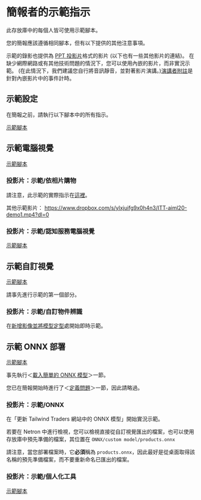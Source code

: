 # <a name="demo-instructions-for-presenters"></a>簡報者的示範指示

此存放庫中的每個人皆可使用示範腳本。

您的簡報應該遵循相同腳本，但有以下提供的其他注意事項。

示範的錄影也提供為 [PPT 投影片](presentations.md)格式的影片 (以下也有一些其他影片的連結)。 在缺少網際網路或有其他技術問題的情況下，您可以使用內嵌的影片，而非實況示範。 (在此情況下，我們建議您自行將音訊靜音，並對著影片演講。)[演講者附註](speaker-notes.md)是針對內嵌影片中的事件計時。

## <a name="demo-setup"></a>示範設定

在簡報之前，請執行以下腳本中的所有指示。

[示範腳本](DEMO%20Setup.md)

## <a name="demo-computer-vision"></a>示範電腦視覺

[示範腳本](DEMO%20Computer%20Vision.md)

### <a name="slide-demo--shop-by-photo"></a>投影片：示範/依相片購物

請注意，此示範的實際指示在[這裡](DEMO%20ONNX%20deployment.md#defining-the-problem-shop-by-photo-doesnt-work-right)。

其他示範影片： https://www.dropbox.com/s/ylxjuifg9x0h4n3/ITT-aiml20-demo1.mp4?dl=0 

### <a name="slide-demo--cognitive-services-computer-vision"></a>投影片：示範/認知服務電腦視覺

[示範腳本](DEMO%20Computer%20Vision.md#using-computer-vision-via-the-web-interface)

## <a name="demo-custom-vision"></a>示範自訂視覺

[示範腳本](DEMO%20Custom%20Vision.md)

請事先進行示範的第一個部分。

### <a name="slide-demo--customized-object-recognition"></a>投影片：示範/自訂物件辨識

在[新增影像並將模型定型](DEMO%20Custom%20Vision.md#add-images-and-train-a-model)處開始即時示範。

## <a name="demo-onnx-deployment"></a>示範 ONNX 部署

[示範腳本](DEMO%20ONNX%20deployment.md)

事先執行＜[載入簡單的 ONNX 模型](DEMO%20ONNX%20deployment.md#load-the-simple-onnx-model)＞一節。

您已在簡報開始時進行了＜[定義問題](DEMO%20ONNX%20deployment.md#defining-the-problem-shop-by-photo-doesnt-work-right)＞一節，因此請略過。

### <a name="slide-demo--onnx"></a>投影片：示範/ONNX

在「更新 Tailwind Traders 網站中的 ONNX 模型」開始實況示範。

若要在 Netron 中進行檢視，您可以檢視直接從自訂視覺匯出的檔案，也可以使用存放庫中預先準備的檔案，其位置在 `ONNX/custom model/products.onnx`

請注意，當您部署檔案時，它**必須**稱為 `products.onnx`，因此最好是從桌面取得該名稱的預先準備檔案，而不要重新命名已匯出的檔案。

### <a name="slide-demo--personalizer"></a>投影片：示範/個人化工具

[示範腳本](DEMO%20Personalizer.md)
